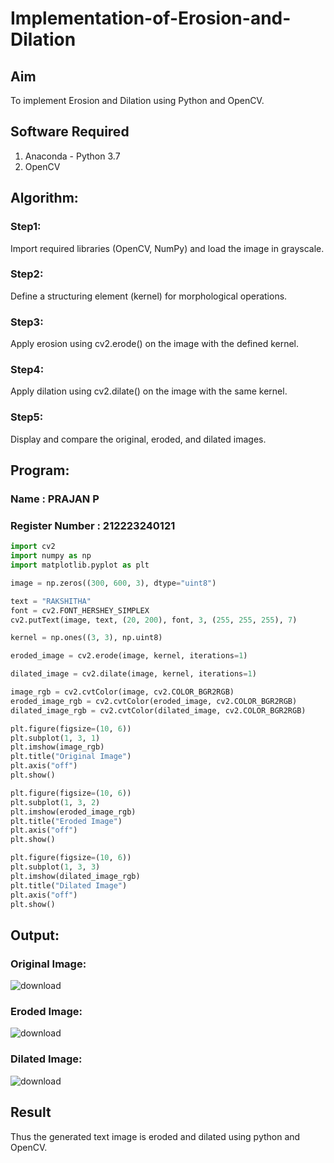 # Implementation-of-Erosion-and-Dilation
## Aim
To implement Erosion and Dilation using Python and OpenCV.
## Software Required
1. Anaconda - Python 3.7
2. OpenCV
## Algorithm:
### Step1:
Import required libraries (OpenCV, NumPy) and load the image in grayscale.
### Step2:
Define a structuring element (kernel) for morphological operations.
### Step3:
Apply erosion using cv2.erode() on the image with the defined kernel.
### Step4:
Apply dilation using cv2.dilate() on the image with the same kernel.
### Step5:
Display and compare the original, eroded, and dilated images. 
## Program:
### Name : PRAJAN P
### Register Number : 212223240121

``` Python
import cv2
import numpy as np
import matplotlib.pyplot as plt

image = np.zeros((300, 600, 3), dtype="uint8")

text = "RAKSHITHA"
font = cv2.FONT_HERSHEY_SIMPLEX
cv2.putText(image, text, (20, 200), font, 3, (255, 255, 255), 7)

kernel = np.ones((3, 3), np.uint8)

eroded_image = cv2.erode(image, kernel, iterations=1)

dilated_image = cv2.dilate(image, kernel, iterations=1)

image_rgb = cv2.cvtColor(image, cv2.COLOR_BGR2RGB)
eroded_image_rgb = cv2.cvtColor(eroded_image, cv2.COLOR_BGR2RGB)
dilated_image_rgb = cv2.cvtColor(dilated_image, cv2.COLOR_BGR2RGB)

plt.figure(figsize=(10, 6))
plt.subplot(1, 3, 1)
plt.imshow(image_rgb)
plt.title("Original Image")
plt.axis("off")
plt.show()

plt.figure(figsize=(10, 6))
plt.subplot(1, 3, 2)
plt.imshow(eroded_image_rgb)
plt.title("Eroded Image")
plt.axis("off")
plt.show()

plt.figure(figsize=(10, 6))
plt.subplot(1, 3, 3)
plt.imshow(dilated_image_rgb)
plt.title("Dilated Image")
plt.axis("off")
plt.show()
```
## Output:

### Original Image:

![download](https://github.com/user-attachments/assets/47e29979-bacc-459a-a4be-e4e3692b250e)

### Eroded Image:

![download](https://github.com/user-attachments/assets/413be981-636a-4ef3-b636-dc57a42c9dc3)

### Dilated Image:

![download](https://github.com/user-attachments/assets/a1cfa3a0-4c59-458a-b8ae-a02969d2e327)

## Result
Thus the generated text image is eroded and dilated using python and OpenCV.
